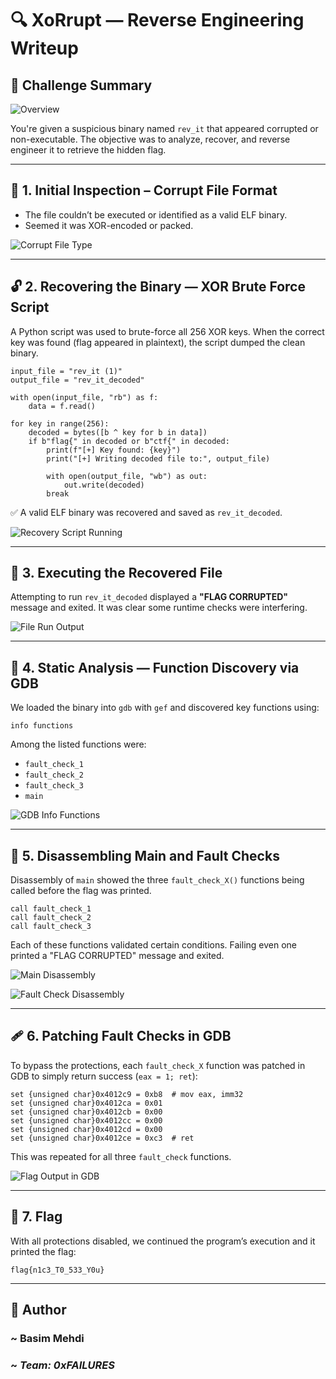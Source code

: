 # 🔍 XoRrupt — Reverse Engineering Writeup

## 🧠 Challenge Summary

![Overview](assets/Overview.png)

You're given a suspicious binary named `rev_it` that appeared corrupted or non-executable. The objective was to analyze, recover, and reverse engineer it to retrieve the hidden flag.

---

## 📸 1. Initial Inspection – Corrupt File Format

* The file couldn’t be executed or identified as a valid ELF binary.
* Seemed it was XOR-encoded or packed.

![Corrupt File Type](assets/CorruptFile.png)

---

## 🔓 2. Recovering the Binary — XOR Brute Force Script

A Python script was used to brute-force all 256 XOR keys. When the correct key was found (flag appeared in plaintext), the script dumped the clean binary.

````
input_file = "rev_it (1)"
output_file = "rev_it_decoded"

with open(input_file, "rb") as f:
    data = f.read()

for key in range(256):
    decoded = bytes([b ^ key for b in data])
    if b"flag{" in decoded or b"ctf{" in decoded:
        print(f"[+] Key found: {key}")
        print("[+] Writing decoded file to:", output_file)

        with open(output_file, "wb") as out:
            out.write(decoded)
        break
````

✅ A valid ELF binary was recovered and saved as `rev_it_decoded`.

![Recovery Script Running](assets/RecoverScript.png)

---

## 🚀 3. Executing the Recovered File

Attempting to run `rev_it_decoded` displayed a **"FLAG CORRUPTED"** message and exited. It was clear some runtime checks were interfering.

![File Run Output](assets/RunFIle.png)

---

## 🧬 4. Static Analysis — Function Discovery via GDB

We loaded the binary into `gdb` with `gef` and discovered key functions using:

```
info functions
```

Among the listed functions were:

* `fault_check_1`
* `fault_check_2`
* `fault_check_3`
* `main`

![GDB Info Functions](assets/Functions.png)

---

## 🧠 5. Disassembling Main and Fault Checks

Disassembly of `main` showed the three `fault_check_X()` functions being called before the flag was printed.

```
call fault_check_1
call fault_check_2
call fault_check_3
```

Each of these functions validated certain conditions. Failing even one printed a "FLAG CORRUPTED" message and exited.

![Main Disassembly](assets/MainDisassembly.png)

![Fault Check Disassembly](assets/DisassemblyFaultCheck.png)

---

## 🩹 6. Patching Fault Checks in GDB

To bypass the protections, each `fault_check_X` function was patched in GDB to simply return success (`eax = 1; ret`):

```
set {unsigned char}0x4012c9 = 0xb8  # mov eax, imm32
set {unsigned char}0x4012ca = 0x01
set {unsigned char}0x4012cb = 0x00
set {unsigned char}0x4012cc = 0x00
set {unsigned char}0x4012cd = 0x00
set {unsigned char}0x4012ce = 0xc3  # ret
```

This was repeated for all three `fault_check` functions.

![Flag Output in GDB](assets/Flag.png)

---

## 🏁 7. Flag

With all protections disabled, we continued the program’s execution and it printed the flag:

```
flag{n1c3_T0_533_Y0u}
```

---

## 👤 Author

### ~ **Basim Mehdi**  
### ~ *Team: 0xFAILURES*
